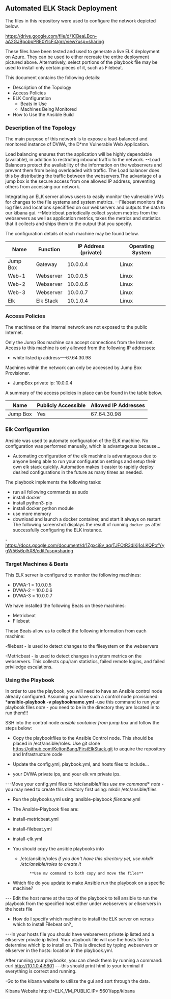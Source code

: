 ## Automated ELK Stack Deployment

The files in this repository were used to configure the network depicted below.

https://drive.google.com/file/d/1CBeaLBcn-aA2GJBpobpPRE0YlcFiQgrr/view?usp=sharing

These files have been tested and used to generate a live ELK deployment on Azure. They can be used to either recreate the entire deployment pictured above. Alternatively, select portions of the playbook file may be used to install only certain pieces of it, such as Filebeat.

  

This document contains the following details:
- Description of the Topology
- Access Policies
- ELK Configuration
  - Beats in Use
  - Machines Being Monitored
- How to Use the Ansible Build


### Description of the Topology

The main purpose of this network is to expose a load-balanced and monitored instance of DVWA, the D*mn Vulnerable Web Application.

Load balancing ensures that the application will be highly dependable (available), in addition to restricting inbound traffic to the network.
--Load Balancers protect the availability of the information on the webservers and prevent them from being overloaded with traffic. The Load balancer does this by distributing the traffic  between the webservers.The advantage of a jump box is the secure access from one allowed IP address, preventing others from accessing our network.

Integrating an ELK server allows users to easily monitor the vulnerable VMs for changes to the file systems and system metrics.
--Filebeat monitors the log files and locations specifified on our webservers and outputs the data to our kibana gui.
--Metricbeat periodically collect system metrics from the webservers as well as application metrics, takes the metrics and statistics that it collects and ships them to the output that you specify.

The configuration details of each machine may be found below.

| Name     | Function | IP Address (private)| Operating System |
|----------|---------|------------|---------------|
| Jump Box | Gateway |  10.0.0.4   |   Linux       |
| Web-1    |Webserver|  10.0.0.5   |   Linux       |
| Web-2    |Webserver|  10.0.0.6   |   Linux       |
| Web-3    |Webserver|  10.0.0.7   |   Linux       |
|  Elk     |Elk Stack|  10.1.0.4   |   Linux       |

### Access Policies

The machines on the internal network are not exposed to the public Internet. 

Only the Jump Box machine can accept connections from the Internet. Access to this machine is only allowed from the following IP addresses:
- white listed ip address---67.64.30.98

Machines within the network can only be accessed by Jump Box Provisioner.
- JumpBox private ip: 10.0.0.4

A summary of the access policies in place can be found in the table below.

| Name     | Publicly Accessible | Allowed IP Addresses |
|----------|---------------------|----------------------|
| Jump Box |         Yes         |     67.64.30.98      |


### Elk Configuration

Ansible was used to automate configuration of the ELK machine. No configuration was performed manually, which is advantageous because...
- Automating configuration of the elk machine is advantageous due to anyone being able to run your configuration settings and setup their own elk stack quickly. Automation makes it easier to rapidly deploy desired configurations in the future as many times as needed.

The playbook implements the following tasks:

- run all following commands as sudo 
- install docker
- install python3-pip
- install docker python module
- use more memory
- download and launch a docker container, and start it always on restart
The following screenshot displays the result of running `docker ps` after successfully configuring the ELK instance.

-https://docs.google.com/document/d/1Zgxcj8v_aqrTJFOtR3diKj1oLKQPofYygW56s6pl5X8/edit?usp=sharing

### Target Machines & Beats
This ELK server is configured to monitor the following machines:
- DVWA-1 = 10.0.0.5
- DVWA-2 = 10.0.0.6
- DVWA-3 = 10.0.0.7

We have installed the following Beats on these machines:
- Metricbeat
- Filebeat

These Beats allow us to collect the following information from each machine:

-filebeat - is used to detect changes to the filesystem on the webservers

-Metricbeat - is used to detect changes in system metrics on the webservers.  This collects cpu/ram statistics, failed remote logins, and failed priviledge escalations.

### Using the Playbook


In order to use the playbook, you will need to have an Ansible control node already configured. Assuming you have such a control node provisioned: 
***ansible-playbook -v playbookname.yml**  -use this command to run your playbook files  *note* - you need to be in the directory they are located in to run them!!!

SSH into the control node *ansible container from jump box* and follow the steps below:

- Copy the playbookfiles to the Ansible Control node. This should be placed in /ect/ansible/roles.  Use git clone https://github.com/KeltonBang/FirstElkStack.git to acquire the repository and Infrastructure code

- Update the config.yml, playbook.yml, and hosts files to include...
-   your DVWA private ips, and your elk vm private ips.

---Move your config.yml files to /etc/ansible/files  *use mv command** *note* - you may need to create this directory first using: mkdir /etc/ansible/files

- Run the playbooks.yml using :ansible-playbook *filename*.yml 

- The Ansible-Playbook files are:
- install-metricbeat.yml
- install-filebeat.yml
- install-elk.yml

-  You should copy the ansible playbooks into
    - /etc/ansible/roles    *if you don't have this directory yet, use mkdir /etc/ansible/roles to create it*

              **Use mv command to both copy and move the files**


- Which file do you update to make Ansible run the playbook on a specific machine? 

--- Edit the host name at the top of the playbook to tell ansible to run the playbook from the specified host either under webservers or elkservers in the hosts file


- How do I specify which machine to install the ELK server on versus which to install Filebeat on?_

---In your hosts file you should have webservers private ip listed and a elkserver private ip listed.  Your playbook file will use the hosts file to determine which ip to install on. This is directed by typing webservers or elkserver in the hosts:  location in the playbook.yml. 

After running your playbooks, you can check them by running a command:   curl http://10.1.0.4:5601  ---this should print html to your terminal if everything is correct and running.


-Go to the kibana website to utilize the gui and sort through the data.


Kibana Website
http://<ELK_VM_PUBLIC.IP>:5601/app/kibana
